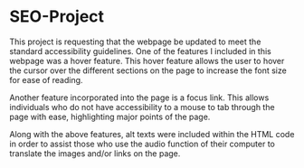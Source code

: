 # SEO-Project
This project is requesting that the webpage be updated to meet the standard accessibility guidelines.  One of the features I included in this webpage was a hover feature.  This hover feature allows the user to hover the cursor over the different sections on the page to increase the font size for ease of reading.  

Another feature incorporated into the page is a focus link.  This allows individuals who do not have accessibility to a mouse to tab through the page with ease, highlighting major points of the page.  

Along with the above features, alt texts were included within the HTML code in order to assist those who use the audio function of their computer to translate the images and/or links on the page.

